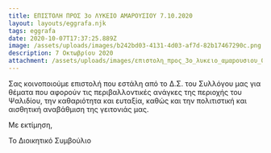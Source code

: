 ```yaml
---
title: ΕΠΙΣΤΟΛΗ ΠΡΟΣ 3ο ΛΥΚΕΙΟ ΑΜΑΡΟΥΣΙΟΥ 7.10.2020
layout: layouts/eggrafa.njk
tags: eggrafa
date: 2020-10-07T17:37:25.889Z
image: /assets/uploads/images/b242bd03-4131-4d03-af7d-82b17467290c.png
description: 7 Οκτωβρίου 2020
attachment: /assets/uploads/images/επιστολη_πpος_3ο_λυκειο_αμαpουσιου_071020.pdf
---
```

Σας κοινοποιούμε επιστολή που εστάλη από το Δ.Σ. του Συλλόγου μας για θέματα που αφορούν τις περιβαλλοντικές ανάγκες της περιοχής του Ψαλιδίου, την καθαριότητα και ευταξία, καθώς και την πολιτιστική και αισθητική αναβάθμιση της γειτονιάς μας. 

Με εκτίμηση,

Το Διοικητικό Συμβούλιο